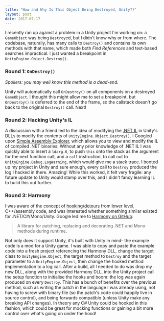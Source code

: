 ```yaml
---
title: "How and Why Is This Object Being Destroyed, Unity?!"
layout: post
date: 2017-07-17
---
```

I recently ran up against a problem in a Unity project I'm working on: a `GameObject` was being `Destroy`ed, but I didn't know why or from where. The codebase, naturally, has many calls to `Destroy()` and contains its own methods with that name, which made both *Find References* and text-based searches impractical. I just wanted a breakpoint in `UnityEngine.Object.Destroy()`.

### Round 1: `OnDestroy()`
*Spoilers: you may well know this method is a dead-end.*

Unity will automatically call `OnDestroy()` on all components on a destroyed `GameObject`. I thought this might allow me to set a breakpoint, but `OnDestroy()` is deferred to the end of the frame, so the callstack doesn't go back to the original `Destroy()` call. Next!

### Round 2: Hacking Unity's IL
A discussion with a friend led to the idea of modifying the [.NET IL](https://en.m.wikipedia.org/wiki/Common_Intermediate_Language) in Unity's DLLs to modify the contents of `UnityEngine.Object.Destroy()`. I Googled upon [Simple Assembly Explorer](https://sites.google.com/site/simpledotnet/simple-assembly-explorer), which allows you to view and modify the IL of compiled .NET binaries. Without any prior knowledge of .NET IL I was quickly able to insert a `ldarg.0`, to push `this` onto the stack as the argument for the next function call, and a `call` instruction, to call out to `UnityEngine.Debug.LogWarning`, which would give me a stack trace.
I booted up my project in Unity and sure enough, every call to `Destroy` produced the log I hacked in there. Amazing!
While this worked, it felt very fragile: any future update to Unity would stamp over this, and I didn't fancy learning IL to build this out further.

### Round 3: Harmony
I was aware of the concept of [hooking/detours](https://www.codeproject.com/Articles/30140/API-Hooking-with-MS-Detours) from lower level, C++/assembly code, and was interested whether something similar existed for .NET/C#/Mono/Unity. Google led me to [Harmony on GitHub](https://github.com/pardeike/Harmony):

> A library for patching, replacing and decorating .NET and Mono methods during runtime.

Not only does it support Unity, it's built with Unity in mind- the example code is a mod for a Unity game. I was able to copy and paste the example code into a fresh project referencing the Harmony DLL, change the target class to `UnityEngine.Object`, the target method to `Destroy` and the target parameter to a `UnityEngine.Object`, then change the hooked method implementation to a log call. After a build, all I needed to do was drop my new DLL, along with the provided Harmony DLL, into the Unity project call the setup function to initialise the hooks and boom: the log was again produced on every `Destroy`. This has a bunch of benefits over the previous method, such as writing the patch in the language I was already using, not having to screw with binary file (so the patch's code could happily live in source control), and being forwards compatible (unless Unity make any breaking API changes). In theory any C# Unity could be hooked in this fashion, which could be great for mocking functions or gaining a bit more control over what's going on under the hood!
